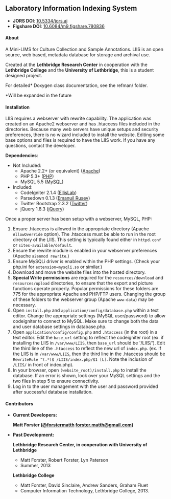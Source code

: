 ## Laboratory Information Indexing System

- **JORS DOI**: [10.5334/jors.aj](http://dx.doi.org/10.5334/jors.aj)
- **Figshare DOI**: [10.6084/m9.figshare.780836](http://dx.doi.org/10.6084/m9.figshare.780836)


#### About

A Mini-LIMS for Culture Collection and Sample Annotations.
LIIS is an open source, web based, metadata database for storage and archival use.

Created at the **Lethbridge Research Center** in cooperation with the **Lethbridge College** and the **University of Lethbridge**, this is a student designed project.

For detailed* Doxygen class documentation, see the refman/ folder.

*Will be expanded in the future

#### Installation

LIIS requires a webserver with rewrite capability. The application was created on an Apache2 webserver and has .htaccess files included in the directories. Because many web servers have unique setups and security preferences, there is no wizard included to install the website. Editing some base options and files is required to have the LIIS work. If you have any questions, contact the developer.

**Dependencies**:
- Not Included:
	* Apache 2.2+ (or equivalent) 	([Apache](http://httpd.apache.org/)) 
	* PHP 5.3+ 			([PHP](http://php.net/))
	* MySQL 5.5 			([MySQL](http://www.mysql.com/))
- Included:
	* CodeIgniter 2.1.4 		([EllisLab](https://github.com/EllisLab/CodeIgniter))
	* Parsedown 0.1.3 		([Emanuil Rusev](https://github.com/erusev/parsedown))
	* Twitter Bootstrap 2.3.2 	([Twitter](https://github.com/twbs/bootstrap))
	* jQuery 1.8.3 			([jQuery](https://github.com/jquery/jquery))

Once a proper server has been setup with a webserver, MySQL, PHP:

1. Ensure .htaccess is allowed in the appropriate directory (Apache `AllowOverride` option). The .htaccess must be able to run in the root directory of the LIIS. This setting is typically found either in `httpd.conf` or `sites-available/default`.
2. Ensure the rewrite module is enabled in your webserver preferences (Apache `a2enmod rewrite`.)
3. Ensure MySQLi driver is enabled within the PHP settings. (Check your php.ini for `extension=mysqli.so` or similar.)
4. Download and move the website files into the hosted directory.
5. **Special Write permissions** are required for the `resources/download` and `resources/upload` directories, to ensure that the export and picture functions operate properly. Popular permissions for these folders are 775 for the appropriate Apache and PHP/FTP users. Changing the group of these folders to the webserver group (Apache `www-data`) may be necessary. 
6. Open `install.php` and `application/config/database.php` within a text editor. Change the appropriate settings (MySQL user/password) to allow codeigniter to connect to MySQL. Make sure to change both the data and user database settings in database.php.
7. Open `application/config/config.php` and `.htaccess` (in the root) in a text editor. Edit the `base_url` setting to reflect the codeigniter root (ex. if installing the LIIS in `/var/www/LIIS`, then `base_url` should be '/LIIS/'). Edit the third line of the `.htaccess` to reflect the new url of `index.php`. (ex. If the LIIS is in `/var/www/LIIS`, then the third line in the .htaccess should be `RewriteRule ^(.*)$ /LIIS/index.php/$1 [L]`. Note the inclusion of `/LIIS/` in front of index.php).
8. In your browser, open `(website_root)/install.php` to install the database. If an error is shown, look over your MySQL settings and the two files in step 5 to ensure connectivity.
9. Log in to the user management with the user and password provided after successful database installation.

#### Contributors

* **Current Developers:**

	**Matt Forster ([@forstermatth][1] [forster.matth@gmail.com][2])**
	
* **Past Development:**
	
	**Lethbridge Research Center, in cooperation with University of Lethbridge**
	* Matt Forster, Robert Forster, Lyn Paterson
	* Summer, 2013

	**Lethbridge College**
	* Matt Forster, David Sinclaire, Andrew Sanders, Graham Fluet
	* Computer Information Technology, Lethbridge College, 2013.

[1]: https://twitter.com/forstermatth
[2]: mailto:forster.matth@gmail.com
